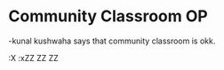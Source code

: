 # Community Classroom OP
-kunal kushwaha says that community classroom is okk.







































































:X
:xZZ
ZZ
ZZ




